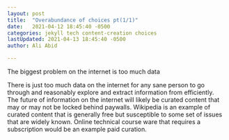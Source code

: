 ```yaml
---
layout: post
title:  "Overabundance of choices pt(1/1)"
date:   2021-04-12 18:45:40 -0500
categories: jekyll tech content-creation choices
lastUpdated: 2021-04-13 18:45:40 -0500
author: Ali Abid

---
```


The biggest problem on the internet is too much data
<!-- excerpt-end -->

There is just too much data on the internet for any sane person to go through and reasonably explore and extract information from efficiently.  The future of information on the internet will likely be curated content that may or may not be locked behind paywalls.  Wikipedia is an example of curated content that is generally free but susceptible to some set of issues that are widely known.  Online technical course ware that requires a subscription would be an example paid curation.  






